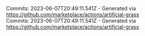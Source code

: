 Commits: 2023-06-07T20:49:11.541Z - Generated via https://github.com/marketplace/actions/artificial-grass
<br>
Commits: 2023-06-07T20:49:11.541Z - Generated via https://github.com/marketplace/actions/artificial-grass
<br>
